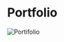 # Portfolio
 ![Portifolio](https://github.com/isatxx/Portfolio/assets/89804906/8988f8df-e38a-4761-afd4-9b296a4b381f)

